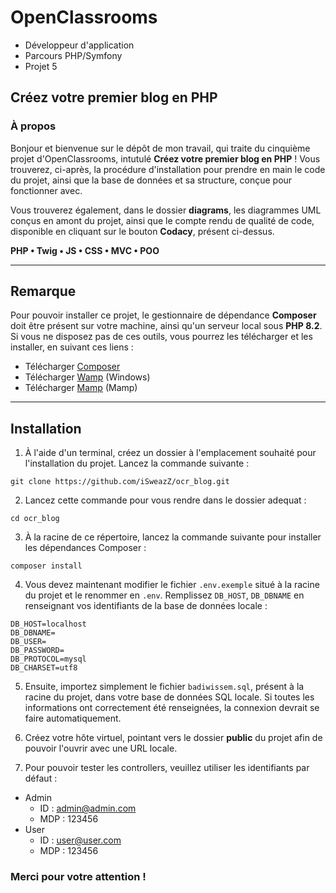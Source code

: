 # OpenClassrooms
- Développeur d'application
- Parcours PHP/Symfony
- Projet 5

## Créez votre premier blog en PHP

### À propos

Bonjour et bienvenue sur le dépôt de mon travail, qui traite du cinquième projet d'OpenClassrooms, intutulé **Créez votre premier blog en PHP** ! Vous trouverez, ci-après, la procédure d'installation pour prendre en main le code du projet, ainsi que la base de données et sa structure, conçue pour fonctionner avec.

Vous trouverez également, dans le dossier **diagrams**, les diagrammes UML conçus en amont du projet, ainsi que le compte rendu de qualité de code, disponible en cliquant sur le bouton **Codacy**, présent ci-dessus.


**PHP • Twig • JS • CSS • MVC • POO**

---

## Remarque

Pour pouvoir installer ce projet, le gestionnaire de dépendance **Composer** doit être présent sur votre machine, ainsi qu'un serveur local sous **PHP 8.2**. Si vous ne disposez pas de ces outils, vous pourrez les télécharger et les installer, en suivant ces liens :
- Télécharger [Composer](https://getcomposer.org/)
- Télécharger [Wamp](https://www.wampserver.com/) (Windows)
- Télécharger [Mamp](https://www.wampserver.com/) (Mamp)

---

## Installation

1. À l'aide d'un terminal, créez un dossier à l'emplacement souhaité pour l'installation du projet. Lancez la commande suivante :
```shell
git clone https://github.com/iSweazZ/ocr_blog.git
```

2. Lancez cette commande pour vous rendre dans le dossier adequat :
```shell
cd ocr_blog
```

3. À la racine de ce répertoire, lancez la commande suivante pour installer les dépendances Composer :
```shell
composer install
```

4. Vous devez maintenant modifier le fichier `.env.exemple` situé à la racine du projet et le renommer en `.env`. Remplissez `DB_HOST`, `DB_DBNAME` en renseignant vos identifiants de la base de données locale :
```dotenv
DB_HOST=localhost
DB_DBNAME=
DB_USER=
DB_PASSWORD=
DB_PROTOCOL=mysql
DB_CHARSET=utf8
```

5. Ensuite, importez simplement le fichier `badiwissem.sql`, présent à la racine du projet, dans votre base de données SQL locale. Si toutes les informations ont correctement été renseignées, la connexion devrait se faire automatiquement.

6. Créez votre hôte virtuel, pointant vers le dossier **public** du projet afin de pouvoir l'ouvrir avec une URL locale.

7. Pour pouvoir tester les controllers, veuillez utiliser les identifiants par défaut :
- Admin
    - ID : admin@admin.com
    - MDP : 123456
- User
    - ID : user@user.com
    - MDP : 123456

### Merci pour votre attention !